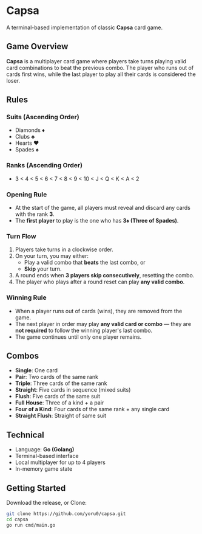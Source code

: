 # Capsa

A terminal-based implementation of classic **Capsa** card game.


## Game Overview
**Capsa** is a multiplayer card game where players take turns playing valid card combinations to beat the previous combo. The player who runs out of cards first wins, while the last player to play all their cards is considered the loser.


## Rules

### Suits (Ascending Order)
- Diamonds ♦
- Clubs ♣
- Hearts ♥
- Spades ♠

### Ranks (Ascending Order)
- 3 < 4 < 5 < 6 < 7 < 8 < 9 < 10 < J < Q < K < A < 2

### Opening Rule
- At the start of the game, all players must reveal and discard any cards with the rank **3**.
- The **first player** to play is the one who has **3♠ (Three of Spades)**.

### Turn Flow
1. Players take turns in a clockwise order.
2. On your turn, you may either:
   - Play a valid combo that **beats** the last combo, or
   - **Skip** your turn.
3. A round ends when **3 players skip consecutively**, resetting the combo.
4. The player who plays after a round reset can play **any valid combo**.

### Winning Rule
- When a player runs out of cards (wins), they are removed from the game.
- The next player in order may play **any valid card or combo** — they are **not required** to follow the winning player's last combo.
- The game continues until only one player remains.


## Combos

- **Single**: One card
- **Pair**: Two cards of the same rank
- **Triple**: Three cards of the same rank
- **Straight**: Five cards in sequence (mixed suits)
- **Flush**: Five cards of the same suit
- **Full House**: Three of a kind + a pair
- **Four of a Kind**: Four cards of the same rank + any single card
- **Straight Flush**: Straight of same suit


## Technical

- Language: **Go (Golang)**
- Terminal-based interface
- Local multiplayer for up to 4 players
- In-memory game state


## Getting Started

Download the release, or
Clone:
```bash
git clone https://github.com/yoru0/capsa.git
cd capsa
go run cmd/main.go
